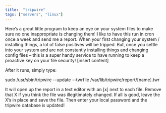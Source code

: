 ```yaml
---
title:  "tripwire"
tags: ["servers", "linux"]
---
```



Here’s a great little program to keep an eye on your system files to make sure no one inappropriate is changing them! I like to have this run in cron once a week and send me a report. When your first changing your system / installing things, a lot of false positives will be tripped. But, once you settle into your system and are not constantly installing things and changing config files – this is a super handy service to have running to keep a proactive key on your file security!
[insert content]

After it runs, simply type:

<div class="codeblok"> 
sudo /usr/sbin/tripwire --update --twrfile /var/lib/tripwire/report/[name].twr
 </div>

It will open up the report in a text editor with an [x] next to each file. Remove that X if you think the file was illegitimately changed. If all is good, leave the X’s in place and save the file. Then enter your local password and the tripwire database is updated!
